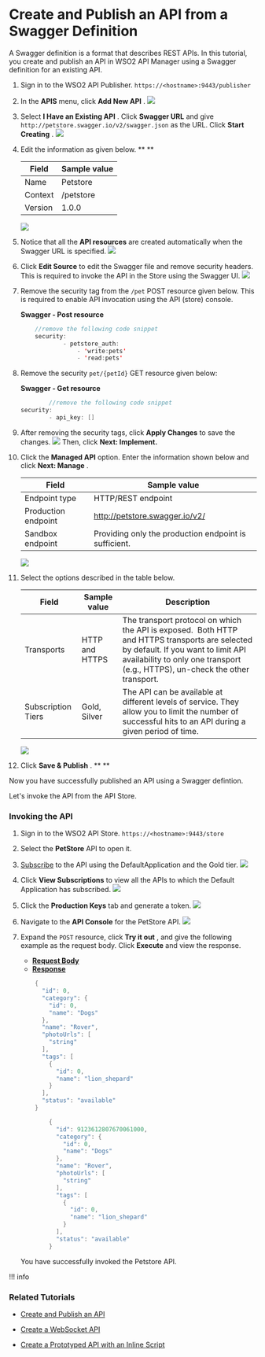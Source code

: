 # Create and Publish an API from a Swagger Definition

A Swagger definition is a format that describes REST APIs. In this tutorial, you create and publish an API in WSO2 API Manager using a Swagger definition for an existing API.

1.  Sign in to the WSO2 API Publisher.
`https://<hostname>:9443/publisher         `
2.  In the **APIS** menu, click **Add New API** .
    ![](attachments/103328690/103328669.png)
3.  Select **I Have an Existing API** . Click **Swagger URL** and give `http://petstore.swagger.io/v2/swagger.json` as the URL. Click **Start Creating** .
    ![](attachments/103328690/103328668.png)
4.  Edit the information as given below. **
    **

    | Field   | Sample value |
    |---------|--------------|
    | Name    | Petstore     |
    | Context | /petstore    |
    | Version | 1.0.0        |

    ![](attachments/103328690/103328667.png)

5.  Notice that all the **API resources** are created automatically when the Swagger URL is specified.
    ![](attachments/103328690/103328666.png)
6.  Click **Edit Source** to edit the Swagger file and remove security headers. This is required to invoke the API in the Store using the Swagger UI.
    ![](attachments/103328690/103328665.png)
7.  Remove the security tag from the `/pet` POST resource given below. This is required to enable API invocation using the API (store) console.

    **Swagger - Post resource**

    ``` java
        //remove the following code snippet
        security:
                - petstore_auth:
                    - 'write:pets'
                    - 'read:pets'
    ```

8.  Remove the security `pet/{petId}` GET resource given below:

    **Swagger - Get resource**

    ``` java
            //remove the following code snippet
    security:
            - api_key: []
    ```
9.  After removing the security tags, click **Apply Changes** to save the changes.
    ![](attachments/103328690/103328664.png)
    Then, click **Next: Implement.**
10. Click the **Managed API** option. Enter the information shown below and click **Next: Manage** .

    | Field               | Sample value                                          |
    |---------------------|-------------------------------------------------------|
    | Endpoint type       | HTTP/REST endpoint                                    |
    | Production endpoint | http://petstore.swagger.io/v2/                        |
    | Sandbox endpoint    | Providing only the production endpoint is sufficient. |

    ![](attachments/103328690/103328663.png)

11. Select the options described in the table below.

    | Field              | Sample value   | Description                                                                                                                                                                                                           |
    |--------------------|----------------|-----------------------------------------------------------------------------------------------------------------------------------------------------------------------------------------------------------------------|
    | Transports         | HTTP and HTTPS | The transport protocol on which the API is exposed.  Both HTTP and HTTPS transports are selected by default. If you want to limit API availability to only one transport (e.g., HTTPS), un-check the other transport. |
    | Subscription Tiers | Gold, Silver   | The API can be available at different levels of service. They allow you to limit the number of successful hits to an API during a given period of time.                                                               |

    ![](attachments/103328690/103328662.png)

12. Click **Save & Publish** . **
    **

Now you have successfully published an API using a Swagger defintion.

Let's invoke the API from the API Store.

### **Invoking the API**

1.  Sign in to the WSO2 API Store.
`https://<hostname>:9443/store          `

2.  Select the **PetStore** API to open it.
3.  [Subscribe](_Subscribe_to_an_API_) to the API using the DefaultApplication and the Gold tier.
    ![](attachments/103328690/103328661.png)
4.  Click **View Subscriptions** to view all the APIs to which the Default Application has subscribed.
    ![](attachments/103328690/103328660.png)
5.  Click the **Production Keys** tab and generate a token.
    ![](attachments/103328690/103328659.png)

6.  Navigate to the **API Console** for the PetStore API.
    ![](attachments/103328690/103328658.png)
7.  Expand the `POST` resource, click **Try it out** , and give the following example as the request body. Click **Execute** and view the response.

    -   [**Request Body**](#0a7fc092d2d742abaa5437dc3ed7e679)
    -   [**Response**](#ceccefb57b454ce29370fdfa0890f218)

    ``` java
        {
          "id": 0,
          "category": {
            "id": 0,
            "name": "Dogs"
          },
          "name": "Rover",
          "photoUrls": [
            "string"
          ],
          "tags": [
            {
              "id": 0,
              "name": "lion_shepard"
            }
          ],
          "status": "available"
        }
    ```

    ``` java
            {
              "id": 9123612807670061000,
              "category": {
                "id": 0,
                "name": "Dogs"
              },
              "name": "Rover",
              "photoUrls": [
                "string"
              ],
              "tags": [
                {
                  "id": 0,
                  "name": "lion_shepard"
                }
              ],
              "status": "available"
            }
    ```

    You have successfully invoked the Petstore API.

!!! info
### Related Tutorials

-   [Create and Publish an API](_Create_and_Publish_an_API_)

-   [Create a WebSocket API](_Create_a_WebSocket_API_)

-   [Create a Prototyped API with an Inline Script](_Create_a_Mock_API_with_an_Inline_Script_)


